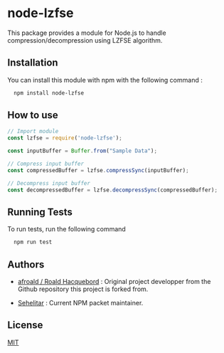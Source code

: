 
# node-lzfse

This package provides a module for Node.js to handle compression/decompression using LZFSE algorithm.

## Installation

You can install this module with npm with the following command :

```bash
  npm install node-lzfse
```

## How to use

```ts
// Import module
const lzfse = require('node-lzfse');

const inputBuffer = Buffer.from("Sample Data");

// Compress input buffer
const compressedBuffer = lzfse.compressSync(inputBuffer);

// Decompress input buffer
const decompressedBuffer = lzfse.decompressSync(compressedBuffer);
```

## Running Tests

To run tests, run the following command

```bash
  npm run test
```

## Authors

- [afroald / Roald Hacquebord](https://github.com/afroald)
    : Original project developper from the Github repository this project is forked from.

- [Sehelitar](https://github.com/Sehelitar)
    : Current NPM packet maintainer.

## License

[MIT](https://choosealicense.com/licenses/mit/)
